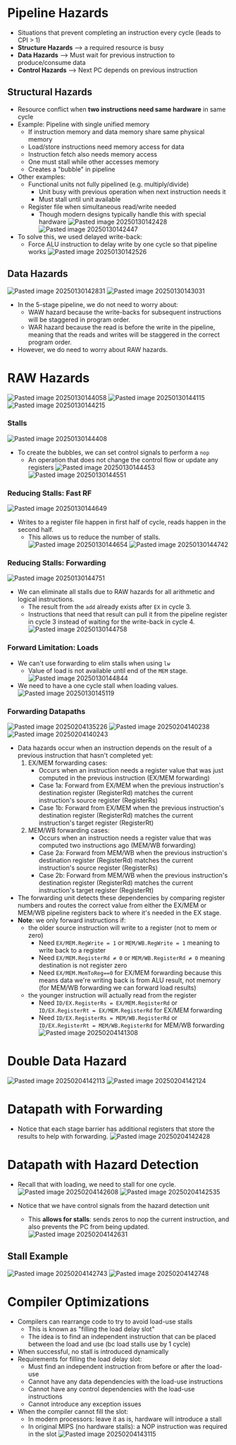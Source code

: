 # Pipeline Hazards
* Situations that prevent completing an instruction every cycle (leads to CPI > 1)
* **Structure Hazards** ⟶ a required resource is busy
* **Data Hazards** ⟶ Must wait for previous instruction to produce/consume data
* **Control Hazards** ⟶ Next PC depends on previous instruction

## Structural Hazards
* Resource conflict when **two instructions need same hardware** in same cycle
* Example: Pipeline with single unified memory
	* If instruction memory and data memory share same physical memory
	* Load/store instructions need memory access for data
	* Instruction fetch also needs memory access
	* One must stall while other accesses memory
	* Creates a "bubble" in pipeline
* Other examples:
	* Functional units not fully pipelined (e.g. multiply/divide)
		* Unit busy with previous operation when next instruction needs it
		* Must stall until unit available
	* Register file when simultaneous read/write needed
		* Though modern designs typically handle this with special hardware
![Pasted image 20250130142428](attachments/Pasted%20image%2020250130142428.png)
![Pasted image 20250130142447](attachments/Pasted%20image%2020250130142447.png)
* To solve this, we used delayed write-back:
	* Force ALU instruction to delay write by one cycle so that pipeline works
![Pasted image 20250130142526](attachments/Pasted%20image%2020250130142526.png)

## Data Hazards
![Pasted image 20250130142831](attachments/Pasted%20image%2020250130142831.png)
![Pasted image 20250130143031](attachments/Pasted%20image%2020250130143031.png)
* In the 5-stage pipeline, we do not need to worry about:
	* WAW hazard because the write-backs for subsequent instructions will be staggered in program order.
	* WAR hazard because the read is before the write in the pipeline, meaning that the reads and writes will be staggered in the correct program order.
* However, we do need to worry about RAW hazards.

# RAW Hazards
![Pasted image 20250130144058](attachments/Pasted%20image%2020250130144058.png)
![Pasted image 20250130144115](attachments/Pasted%20image%2020250130144115.png)
![Pasted image 20250130144215](attachments/Pasted%20image%2020250130144215.png)

### Stalls
![Pasted image 20250130144408](attachments/Pasted%20image%2020250130144408.png)
* To create the bubbles, we can set control signals to perform a `nop`
	* An operation that does not change the control flow or update any registers
![Pasted image 20250130144453](attachments/Pasted%20image%2020250130144453.png)
![Pasted image 20250130144551](attachments/Pasted%20image%2020250130144551.png)

### Reducing Stalls: Fast RF
![Pasted image 20250130144649](attachments/Pasted%20image%2020250130144649.png)
* Writes to a register file happen in first half of cycle, reads happen in the second half.
	* This allows us to reduce the number of stalls.
![Pasted image 20250130144654](attachments/Pasted%20image%2020250130144654.png)
![Pasted image 20250130144742](attachments/Pasted%20image%2020250130144742.png)
### Reducing Stalls: Forwarding
![Pasted image 20250130144751](attachments/Pasted%20image%2020250130144751.png)
* We can eliminate all stalls due to RAW hazards for all arithmetic and logical instructions.
	* The result from the `add` already exists after `EX` in cycle 3.
	* Instructions that need that result can pull it from the pipeline register in cycle 3 instead of waiting for the write-back in cycle 4.
![Pasted image 20250130144758](attachments/Pasted%20image%2020250130144758.png)
### Forward Limitation: Loads
* We can't use forwarding to elim stalls when using `lw`
	* Value of load is not available until end of the `MEM` stage.
![Pasted image 20250130144844](attachments/Pasted%20image%2020250130144844.png)
* We need to have a one cycle stall when loading values.
![Pasted image 20250130145119](attachments/Pasted%20image%2020250130145119.png)

### Forwarding Datapaths
![Pasted image 20250204135226](attachments/Pasted%20image%2020250204135226.png)
![Pasted image 20250204140238](attachments/Pasted%20image%2020250204140238.png)
![Pasted image 20250204140243](attachments/Pasted%20image%2020250204140243.png)
* Data hazards occur when an instruction depends on the result of a previous instruction that hasn't completed yet:
	1. EX/MEM forwarding cases:
		* Occurs when an instruction needs a register value that was just computed in the previous instruction (EX/MEM forwarding)
		* Case 1a: Forward from EX/MEM when the previous instruction's destination register (RegisterRd) matches the current instruction's source register (RegisterRs)
		* Case 1b: Forward from EX/MEM when the previous instruction's destination register (RegisterRd) matches the current instruction's target register (RegisterRt)
	2. MEM/WB forwarding cases:
		* Occurs when an instruction needs a register value that was computed two instructions ago (MEM/WB forwarding)
		* Case 2a: Forward from MEM/WB when the previous instruction's destination register (RegisterRd) matches the current instruction's source register (RegisterRs)
		* Case 2b: Forward from MEM/WB when the previous instruction's destination register (RegisterRd) matches the current instruction's target register (RegisterRt)
* The forwarding unit detects these dependencies by comparing register numbers and routes the correct value from either the EX/MEM or MEM/WB pipeline registers back to where it's needed in the EX stage.
* **Note**: we only forward instructions if:
	* the older source instruction will write to a register (not to mem or zero)
		* Need `EX/MEM.RegWrite = 1` or `MEM/WB.RegWrite = 1` meaning to write back to a register
		* Need `EX/MEM.RegisterRd ≠ 0` or `MEM/WB.RegisterRd ≠ 0` meaning destination is not register zero
		* Need `EX/MEM.MemToReg==0` for EX/MEM forwarding because this means data we're writing back is from ALU result, not memory (for MEM/WB forwarding we can forward load results)
	* the younger instruction will actually read from the register
		* Need `ID/EX.RegisterRs = EX/MEM.RegisterRd` or `ID/EX.RegisterRt = EX/MEM.RegisterRd` for EX/MEM forwarding
		* Need `ID/EX.RegisterRs = MEM/WB.RegisterRd` or `ID/EX.RegisterRt = MEM/WB.RegisterRd` for MEM/WB forwarding
![Pasted image 20250204141308](attachments/Pasted%20image%2020250204141308.png)

# Double Data Hazard
![Pasted image 20250204142113](attachments/Pasted%20image%2020250204142113.png)
![Pasted image 20250204142124](attachments/Pasted%20image%2020250204142124.png)

# Datapath with Forwarding
* Notice that each stage barrier has additional registers that store the results to help with forwarding.
![Pasted image 20250204142428](attachments/Pasted%20image%2020250204142428.png)

# Datapath with Hazard Detection
* Recall that with loading, we need to stall for one cycle.
![Pasted image 20250204142608](attachments/Pasted%20image%2020250204142608.png)
![Pasted image 20250204142535](attachments/Pasted%20image%2020250204142535.png)

* Notice that we have control signals from the hazard detection unit
	* This **allows for stalls**: sends zeros to nop the current instruction, and also prevents the PC from being updated.
![Pasted image 20250204142631](attachments/Pasted%20image%2020250204142631.png)

## Stall Example
![Pasted image 20250204142743](attachments/Pasted%20image%2020250204142743.png)
![Pasted image 20250204142748](attachments/Pasted%20image%2020250204142748.png)

# Compiler Optimizations
* Compilers can rearrange code to try to avoid load-use stalls
	* This is known as "filling the load delay slot"
	* The idea is to find an independent instruction that can be placed between the load and use (bc load stalls use by 1 cycle)
* When successful, no stall is introduced dynamically
* Requirements for filling the load delay slot:
	* Must find an independent instruction from before or after the load-use
	* Cannot have any data dependencies with the load-use instructions
	* Cannot have any control dependencies with the load-use instructions
	* Cannot introduce any exception issues
* When the compiler cannot fill the slot:
	* In modern processors: leave it as is, hardware will introduce a stall
	* In original MIPS (no hardware stalls): a NOP instruction was required in the slot
![Pasted image 20250204143115](attachments/Pasted%20image%2020250204143115.png)
